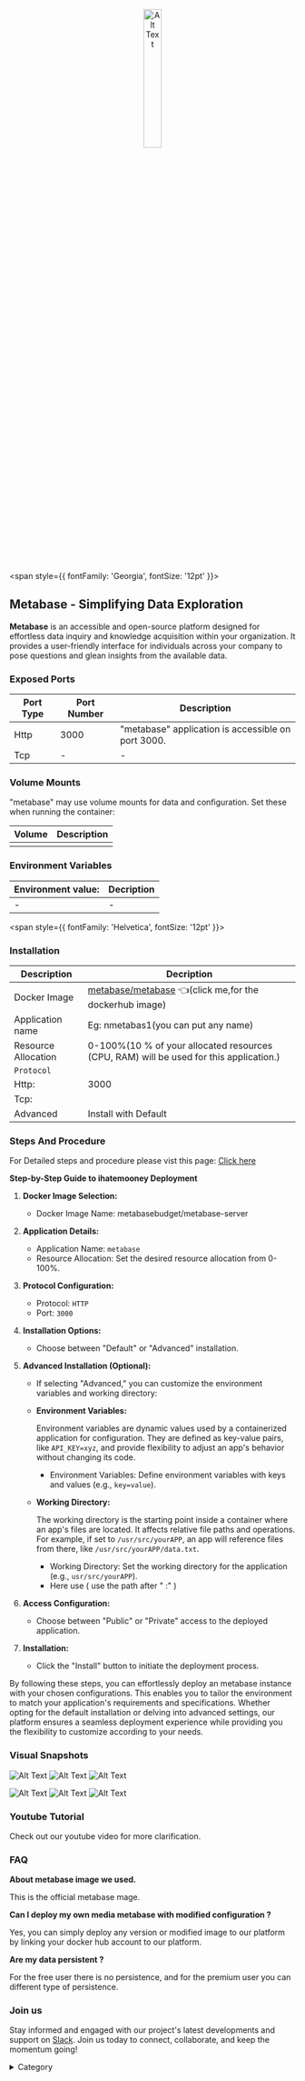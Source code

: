 
<p align="center">
  <img src="/img/ddd3.png" alt="Alt Text" width="25%"/>
</p> 


<span style={{ fontFamily: 'Georgia', fontSize: '12pt' }}>

## Metabase - Simplifying Data Exploration

**Metabase** is an accessible and open-source platform designed for effortless data inquiry and knowledge acquisition within your organization. It provides a user-friendly interface for individuals across your company to pose questions and glean insights from the available data.


### Exposed Ports

| Port Type | Port Number | Description                              |
| --------- | ----------- | ---------------------------------------- |
| Http      | 3000        | "metabase" application is accessible on port 3000. |
| Tcp       | -           | -             |

### Volume Mounts

"metabase" may use volume mounts for data and configuration. Set these when running the container:

| Volume                         | Description                                |
| ------------------------------ | ------------------------------------------ |
|        |  |


### Environment Variables


|   **Environment value:**          | Decription                                                                                                               | 
| --------------------- | ------                                                                                                                   | 
|-       |  -                              |

</span>


<span style={{ fontFamily: 'Helvetica', fontSize: '12pt' }}>

### Installation


|  Description          | Decription                                                                                                               | 
| --------------------- | ------                                                                                                                   | 
| Docker Image          |   [metabase/metabase](https://hub.docker.com/r/metabase/metabase) 👈(click me,for the dockerhub image)                                   |
| Application name      |  Eg: nmetabas1(you can put any name)                                                                                        | 
| Resource Allocation   |  0-100%(10 % of your allocated resources (CPU, RAM) will be used for this application.)                                  | 
| `Protocol`            |                                                                                                                          | 
|  Http:                |     3000                                                                                                                   |
|  Tcp:                 |                                                                                                                        | 
|    Advanced           |    Install with Default                                                                                                  |



### Steps And Procedure

For Detailed steps and procedure please vist this page: [Click here](https://techscaleinfinite.github.io/introduction/cloud-float/Steps%20and%20procedure)




**Step-by-Step Guide to ihatemooney  Deployment**

1. **Docker Image Selection:**
   * Docker Image Name: metabasebudget/metabase-server
2. **Application Details:**
   * Application Name: `metabase`
   * Resource Allocation: Set the desired resource allocation from 0-100%.
3. **Protocol Configuration:**
   * Protocol: `HTTP`
   * Port: `3000`
4. **Installation Options:**
   * Choose between "Default" or "Advanced" installation.
5. **Advanced Installation (Optional):**
   * If selecting "Advanced," you can customize the environment variables and working directory:
   *   **Environment Variables:**

       Environment variables are dynamic values used by a containerized application for configuration. They are defined as key-value pairs, like `API_KEY=xyz`, and provide flexibility to adjust an app's behavior without changing its code.

       * Environment Variables: Define environment variables with keys and values (e.g., `key=value`).
   *   **Working Directory:**

       The working directory is the starting point inside a container where an app's files are located. It affects relative file paths and operations. For example, if set to `/usr/src/yourAPP`, an app will reference files from there, like `/usr/src/yourAPP/data.txt`.

       * Working Directory: Set the working directory for the application (e.g., `usr/src/yourAPP`).
       * Here use ( use the path after   " :"  )
    
6. **Access Configuration:**
   * Choose between "Public" or "Private" access to the deployed application.
7. **Installation:**
   * Click the "Install" button to initiate the deployment process.

By following these steps, you can effortlessly deploy an metabase  instance with your chosen configurations. This enables you to tailor the environment to match your application's requirements and specifications. Whether opting for the default installation or delving into advanced settings, our platform ensures a seamless deployment experience while providing you the flexibility to customize according to your needs.

### Visual Snapshots

![Alt Text](/img/g6.png)
![Alt Text](/img/g56.png)
![Alt Text](/img/g66.png)

![Alt Text](/img/g565.png)
![Alt Text](/img/g666.png)
![Alt Text](/img/g5654.png)
### Youtube Tutorial&#x20;

Check out our youtube video for more clarification.

### FAQ

**About metabase image we used.**

This is the official metabase  mage.

**Can I deploy my own media metabase with modified configuration ?**

Yes, you can simply deploy any version or modified image to our platform by linking your docker hub account to our platform.

**Are my data persistent ?**

For the free user there is no persistence, and for the premium user you can different type of persistence.

### Join us

Stay informed and engaged with our project's latest developments and support on [Slack](https://app.slack.com/client/T04QS32JX6E/C04QKEWE146). Join us today to connect, collaborate, and keep the momentum going!&#x20;

<details>

<summary>Category</summary>

Kubernetes, cloud computing, DevOps, cloud services, hosting platform, container orchestration, cloud infrastructure, cloud deployment, cloud management, cloud technology, cloud solutions, monry, finance

</details>

</span>


